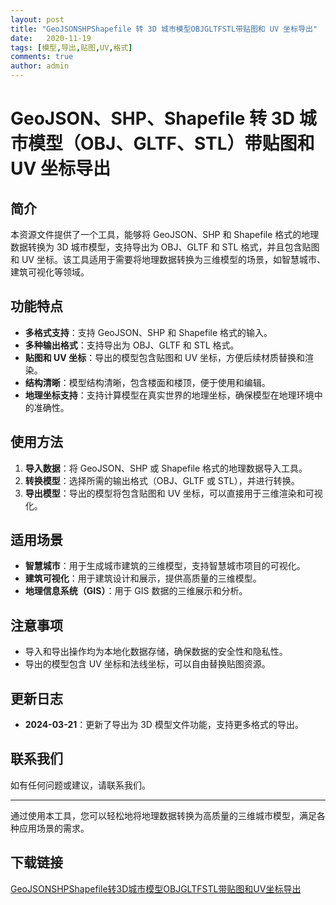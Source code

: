 ```yaml
---
layout: post
title: "GeoJSONSHPShapefile 转 3D 城市模型OBJGLTFSTL带贴图和 UV 坐标导出"
date:   2020-11-19
tags: [模型,导出,贴图,UV,格式]
comments: true
author: admin
---
```

# GeoJSON、SHP、Shapefile 转 3D 城市模型（OBJ、GLTF、STL）带贴图和 UV 坐标导出

## 简介

本资源文件提供了一个工具，能够将 GeoJSON、SHP 和 Shapefile 格式的地理数据转换为 3D 城市模型，支持导出为 OBJ、GLTF 和 STL 格式，并且包含贴图和 UV 坐标。该工具适用于需要将地理数据转换为三维模型的场景，如智慧城市、建筑可视化等领域。

## 功能特点

- **多格式支持**：支持 GeoJSON、SHP 和 Shapefile 格式的输入。
- **多种输出格式**：支持导出为 OBJ、GLTF 和 STL 格式。
- **贴图和 UV 坐标**：导出的模型包含贴图和 UV 坐标，方便后续材质替换和渲染。
- **结构清晰**：模型结构清晰，包含楼面和楼顶，便于使用和编辑。
- **地理坐标支持**：支持计算模型在真实世界的地理坐标，确保模型在地理环境中的准确性。

## 使用方法

1. **导入数据**：将 GeoJSON、SHP 或 Shapefile 格式的地理数据导入工具。
2. **转换模型**：选择所需的输出格式（OBJ、GLTF 或 STL），并进行转换。
3. **导出模型**：导出的模型将包含贴图和 UV 坐标，可以直接用于三维渲染和可视化。

## 适用场景

- **智慧城市**：用于生成城市建筑的三维模型，支持智慧城市项目的可视化。
- **建筑可视化**：用于建筑设计和展示，提供高质量的三维模型。
- **地理信息系统（GIS）**：用于 GIS 数据的三维展示和分析。

## 注意事项

- 导入和导出操作均为本地化数据存储，确保数据的安全性和隐私性。
- 导出的模型包含 UV 坐标和法线坐标，可以自由替换贴图资源。

## 更新日志

- **2024-03-21**：更新了导出为 3D 模型文件功能，支持更多格式的导出。

## 联系我们

如有任何问题或建议，请联系我们。

---

通过使用本工具，您可以轻松地将地理数据转换为高质量的三维城市模型，满足各种应用场景的需求。

## 下载链接

[GeoJSONSHPShapefile转3D城市模型OBJGLTFSTL带贴图和UV坐标导出](https://pan.quark.cn/s/7360c0faa66d)